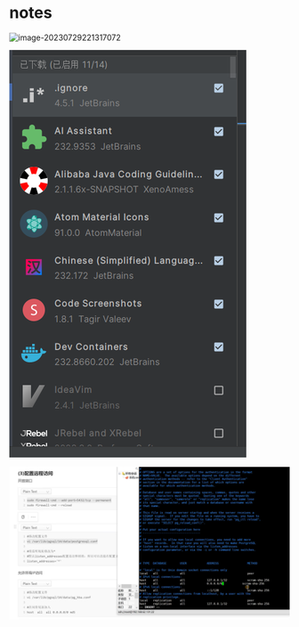 # notes
![image-20230729221317072](C:\Users\Wo\AppData\Roaming\Typora\typora-user-images\image-20230729221353894.png)

![image-20230729221448430](https://raw.githubusercontent.com/Pip190/cloudimage/master/img/image-20230729221448430.png)



![image-20230731233843710](https://raw.githubusercontent.com/Pip190/cloudimage/master/img/image-20230731233843710.png)
